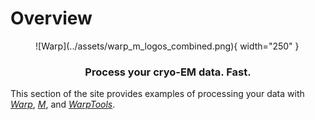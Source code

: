 # Overview

<figure markdown="span">
  ![Warp](../assets/warp_m_logos_combined.png){ width="250" }
  <figcaption></figcaption>
</figure>

<h3 style="text-align: center">
Process your cryo-EM data. Fast.
</h3>

This section of the site provides examples of processing your data with [
*Warp*](./warp/quick_start_warp_frame_series.md), [*M*](./m/quick_start_m.md), and
[*WarpTools*](./warptools/quick_start_warptools_frame_series.md).